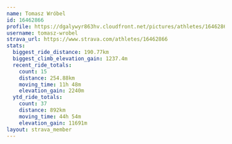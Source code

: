 ```yaml
---
name: Tomasz Wróbel
id: 16462866
profile: https://dgalywyr863hv.cloudfront.net/pictures/athletes/16462866/10169785/1/large.jpg
username: tomasz-wrobel
strava_url: https://www.strava.com/athletes/16462866
stats:
  biggest_ride_distance: 190.77km
  biggest_climb_elevation_gain: 1237.4m
  recent_ride_totals:
    count: 15
    distance: 254.88km
    moving_time: 11h 48m
    elevation_gain: 2240m
  ytd_ride_totals:
    count: 37
    distance: 892km
    moving_time: 44h 54m
    elevation_gain: 11691m
layout: strava_member
--- 
```

